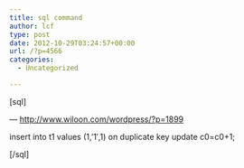 ```yaml
---
title: sql command
author: lcf
type: post
date: 2012-10-29T03:24:57+00:00
url: /?p=4566
categories:
  - Uncategorized

---
```

[sql]
  
&#8212; http://www.wiloon.com/wordpress/?p=1899
  
insert into t1 values (1,&#8217;1&#8242;,1) on duplicate key update c0=c0+1;

[/sql]